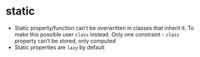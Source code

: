 # static

- Static property/function can’t be overwritten in classes that inherit it. To make this possible user `class` instead. Only one constraint - `class` property can’t be stored, only computed
- Static properties are `lazy` by default